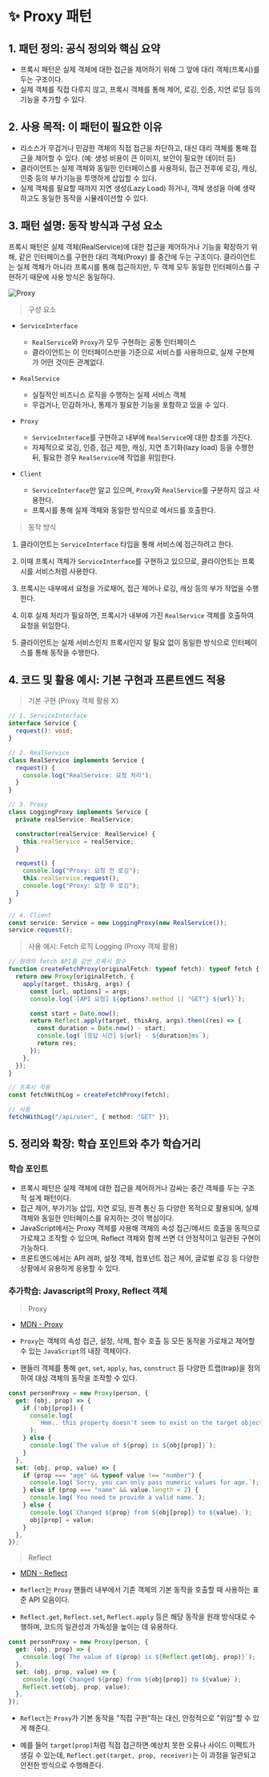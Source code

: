 # ✨ Proxy 패턴

## 1. 패턴 정의: 공식 정의와 핵심 요약

- 프록시 패턴은 실제 객체에 대한 접근을 제어하기 위해 그 앞에 대리 객체(프록시)를 두는 구조이다.
- 실제 객체를 직접 다루지 않고, 프록시 객체를 통해 제어, 로깅, 인증, 지연 로딩 등의 기능을 추가할 수 있다.

## 2. 사용 목적: 이 패턴이 필요한 이유

- 리소스가 무겁거나 민감한 객체의 직접 접근을 차단하고, 대신 대리 객체를 통해 접근을 제어할 수 있다. (예: 생성 비용이 큰 이미지, 보안이 필요한 데이터 등)
- 클라이언트는 실제 객체와 동일한 인터페이스를 사용하되, 접근 전후에 로깅, 캐싱, 인증 등의 부가기능을 투명하게 삽입할 수 있다.
- 실제 객체를 필요할 때까지 지연 생성(Lazy Load) 하거나, 객체 생성을 아예 생략하고도 동일한 동작을 시뮬레이션할 수 있다.

## 3. 패턴 설명: 동작 방식과 구성 요소

프록시 패턴은 실제 객체(RealService)에 대한 접근을 제어하거나 기능을 확장하기 위해, 같은 인터페이스를 구현한 대리 객체(Proxy) 를 중간에 두는 구조이다. 클라이언트는 실제 객체가 아니라 프록시를 통해 접근하지만, 두 객체 모두 동일한 인터페이스를 구현하기 때문에 사용 방식은 동일하다.

![Proxy](./images/proxy-structure.png)

> 구성 요소

- `ServiceInterface`

  - `RealService`와 `Proxy`가 모두 구현하는 공통 인터페이스
  - 클라이언트는 이 인터페이스만을 기준으로 서비스를 사용하므로, 실제 구현체가 어떤 것이든 관계없다.

- `RealService`

  - 실질적인 비즈니스 로직을 수행하는 실제 서비스 객체
  - 무겁거나, 민감하거나, 통제가 필요한 기능을 포함하고 있을 수 있다.

- `Proxy`

  - `ServiceInterface`를 구현하고 내부에 `RealService`에 대한 참조를 가진다.
  - 자체적으로 로깅, 인증, 접근 제한, 캐싱, 지연 초기화(lazy load) 등을 수행한 뒤, 필요한 경우 `RealService`에 작업을 위임한다.

- `Client`

  - `ServiceInterface`만 알고 있으며, `Proxy`와 `RealService`를 구분하지 않고 사용한다.
  - 프록시를 통해 실제 객체와 동일한 방식으로 메서드를 호출한다.

> 동작 방식

1. 클라이언트는 `ServiceInterface` 타입을 통해 서비스에 접근하려고 한다.

2. 이때 프록시 객체가 `ServiceInterface`를 구현하고 있으므로, 클라이언트는 프록시를 서비스처럼 사용한다.

3. 프록시는 내부에서 요청을 가로채어, 접근 제어나 로깅, 캐싱 등의 부가 작업을 수행한다.

4. 이후 실제 처리가 필요하면, 프록시가 내부에 가진 `RealService` 객체를 호출하여 요청을 위임한다.

5. 클라이언트는 실제 서비스인지 프록시인지 알 필요 없이 동일한 방식으로 인터페이스를 통해 동작을 수행한다.

## 4. 코드 및 활용 예시: 기본 구현과 프론트엔드 적용

> 기본 구현 (Proxy 객체 활용 X)

```ts
// 1. ServiceInterface
interface Service {
  request(): void;
}

// 2. RealService
class RealService implements Service {
  request() {
    console.log("RealService: 요청 처리");
  }
}

// 3. Proxy
class LoggingProxy implements Service {
  private realService: RealService;

  constructor(realService: RealService) {
    this.realService = realService;
  }

  request() {
    console.log("Proxy: 요청 전 로깅");
    this.realService.request();
    console.log("Proxy: 요청 후 로깅");
  }
}

// 4. Client
const service: Service = new LoggingProxy(new RealService());
service.request();
```

> 사용 예시: Fetch 로직 Logging (Proxy 객체 활용)

```ts
// 원래의 fetch API를 감싼 프록시 함수
function createFetchProxy(originalFetch: typeof fetch): typeof fetch {
  return new Proxy(originalFetch, {
    apply(target, thisArg, args) {
      const [url, options] = args;
      console.log(`[API 요청] ${options?.method || "GET"} ${url}`);

      const start = Date.now();
      return Reflect.apply(target, thisArg, args).then((res) => {
        const duration = Date.now() - start;
        console.log(`[응답 시간] ${url} - ${duration}ms`);
        return res;
      });
    },
  });
}

// 프록시 적용
const fetchWithLog = createFetchProxy(fetch);

// 사용
fetchWithLog("/api/user", { method: "GET" });
```

## 5. 정리와 확장: 학습 포인트와 추가 학습거리

### 학습 포인트

- 프록시 패턴은 실제 객체에 대한 접근을 제어하거나 감싸는 중간 객체를 두는 구조적 설계 패턴이다.
- 접근 제어, 부가기능 삽입, 지연 로딩, 원격 통신 등 다양한 목적으로 활용되며, 실제 객체와 동일한 인터페이스를 유지하는 것이 핵심이다.
- JavaScript에서는 Proxy 객체를 사용해 객체의 속성 접근/메서드 호출을 동적으로 가로채고 조작할 수 있으며, Reflect 객체와 함께 쓰면 더 안정적이고 일관된 구현이 가능하다.
- 프론트엔드에서는 API 래퍼, 설정 객체, 컴포넌트 접근 제어, 글로벌 로깅 등 다양한 상황에서 유용하게 응용할 수 있다.

### 추가학습: Javascript의 Proxy, Reflect 객체

> Proxy

- [MDN - Proxy](https://developer.mozilla.org/ko/docs/Web/JavaScript/Reference/Global_Objects/Proxy)

- `Proxy`는 객체의 속성 접근, 설정, 삭제, 함수 호출 등 모든 동작을 가로채고 제어할 수 있는 `JavaScript`의 내장 객체이다.

- 핸들러 객체를 통해 `get`, `set`, `apply`, `has`, `construct` 등 다양한 트랩(trap)을 정의하여 대상 객체의 동작을 조작할 수 있다.

```ts
const personProxy = new Proxy(person, {
  get: (obj, prop) => {
    if (!obj[prop]) {
      console.log(
        `Hmm.. this property doesn't seem to exist on the target object`
      );
    } else {
      console.log(`The value of ${prop} is ${obj[prop]}`);
    }
  },
  set: (obj, prop, value) => {
    if (prop === "age" && typeof value !== "number") {
      console.log(`Sorry, you can only pass numeric values for age.`);
    } else if (prop === "name" && value.length < 2) {
      console.log(`You need to provide a valid name.`);
    } else {
      console.log(`Changed ${prop} from ${obj[prop]} to ${value}.`);
      obj[prop] = value;
    }
  },
});
```

> Reflect

- [MDN - Reflect](https://developer.mozilla.org/ko/docs/Web/JavaScript/Reference/Global_Objects/Reflect)

- `Reflect`는 `Proxy` 핸들러 내부에서 기존 객체의 기본 동작을 호출할 때 사용하는 표준 API 모음이다.

- `Reflect.get`, `Reflect.set`, `Reflect.apply` 등은 해당 동작을 원래 방식대로 수행하며, 코드의 일관성과 가독성을 높이는 데 유용하다.

```ts
const personProxy = new Proxy(person, {
  get: (obj, prop) => {
    console.log(`The value of ${prop} is ${Reflect.get(obj, prop)}`);
  },
  set: (obj, prop, value) => {
    console.log(`Changed ${prop} from ${obj[prop]} to ${value}`);
    Reflect.set(obj, prop, value);
  },
});
```

- `Reflect`는 `Proxy`가 기본 동작을 "직접 구현"하는 대신, 안정적으로 "위임"할 수 있게 해준다.

- 예를 들어 `target[prop]`처럼 직접 접근하면 예상치 못한 오류나 사이드 이펙트가 생길 수 있는데, `Reflect.get(target, prop, receiver)`는 이 과정을 일관되고 안전한 방식으로 수행해준다.
